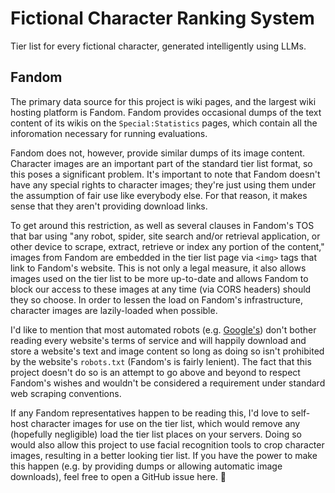 # Fictional Character Ranking System

Tier list for every fictional character, generated intelligently using LLMs.

## Fandom

The primary data source for this project is wiki pages, and the largest wiki hosting platform is Fandom. Fandom provides occasional dumps of the text content of its wikis on the `Special:Statistics` pages, which contain all the inforomation necessary for running evaluations.

Fandom does not, however, provide similar dumps of its image content. Character images are an important part of the standard tier list format, so this poses a significant problem. It's important to note that Fandom doesn't have any special rights to character images; they're just using them under the assumption of fair use like everybody else. For that reason, it makes sense that they aren't providing download links.

To get around this restriction, as well as several clauses in Fandom's TOS that bar using "any robot, spider, site search and/or retrieval application, or other device to scrape, extract, retrieve or index any portion of the content," images from Fandom are embedded in the tier list page via `<img>` tags that link to Fandom's website. This is not only a legal measure, it also allows images used on the tier list to be more up-to-date and allows Fandom to block our access to these images at any time (via CORS headers) should they so choose. In order to lessen the load on Fandom's infrastructure, character images are lazily-loaded when possible.

I'd like to mention that most automated robots (e.g. [Google's](https://www.google.com/search?q=site:fandom.com&udm=2)) don't bother reading every website's terms of service and will happily download and store a website's text and image content so long as doing so isn't prohibited by the website's `robots.txt` (Fandom's is fairly lenient). The fact that this project doesn't do so is an attempt to go above and beyond to respect Fandom's wishes and wouldn't be considered a requirement under standard web scraping conventions.

If any Fandom representatives happen to be reading this, I'd love to self-host character images for use on the tier list, which would remove any (hopefully negligible) load the tier list places on your servers. Doing so would also allow this project to use facial recognition tools to crop character images, resulting in a better looking tier list. If you have the power to make this happen (e.g. by providing dumps or allowing automatic image downloads), feel free to open a GitHub issue here. 🙂
